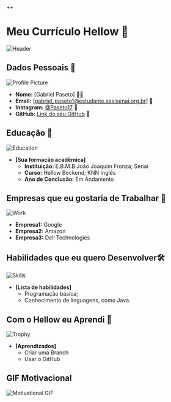 ++
# Meu Currículo Hellow 🌟

![Header](https://cloudfront-us-east-1.images.arcpublishing.com/infobae/U4FFGR2XRFHPLM5CQCKQL2GI4U.jpeg)

## Dados Pessoais 📄
![Profile Picture](https://images.unsplash.com/photo-1554151228-14d9def656e4?ixlib=rb-1.2.1&auto=format&fit=crop&w=150&q=80)
- **Nome:** [Gabriel Paseto] 🙍‍♂️
- **Email:** [gabriel_paseto1@estudante.sesisenai.org.br] 📧
- **Instagram:** [@Paseto17](https://www.linkedin.com) 🔗
- **GitHub:** [Link do seu GitHub](https://github.com/GabrielPaseto) 🔗

## Educação 🏫
![Education](https://images.unsplash.com/photo-1503676260728-1c00da094a0b?ixlib=rb-1.2.1&auto=format&fit=crop&w=50&q=80)
- **[Sua formação acadêmica]**  
  - **Instituição:** E.B.M.B João Joaquim Fronza; Senai
  - **Curso:** Hellow Beckend; KNN Inglês
  - **Ano de Conclusão:** Em Andamento

## Empresas que eu gostaria de Trabalhar 💼
![Work](https://images.unsplash.com/photo-1522071820081-009f0129c71c?ixlib=rb-1.2.1&auto=format&fit=crop&w=50&q=80)
  - **Empresa1:** Google
  - **Empresa2:** Amazon
  - **Empresa3:** Dell Technologies

## Habilidades que eu quero Desenvolver🛠️
![Skills](https://images.unsplash.com/photo-1486312338219-ce68d2c6f44d?ixlib=rb-1.2.1&auto=format&fit=crop&w=50&q=80)
- **[Lista de habilidades]**
  - Programação básica; 
  - Conhecimento de linguagens, como Java.

## Com o Hellow eu Aprendi 🎉
![Trophy](https://images.unsplash.com/photo-1579586331215-3f8e6c0a5f86?ixlib=rb-1.2.1&auto=format&fit=crop&w=50&q=80)
- **[Aprendizados]**
  - Criar uma Branch
  - Usar o GitHub

## GIF Motivacional 
![Motivational GIF](https://media.giphy.com/media/l3q2K5jinAlChoCLS/giphy.gif)